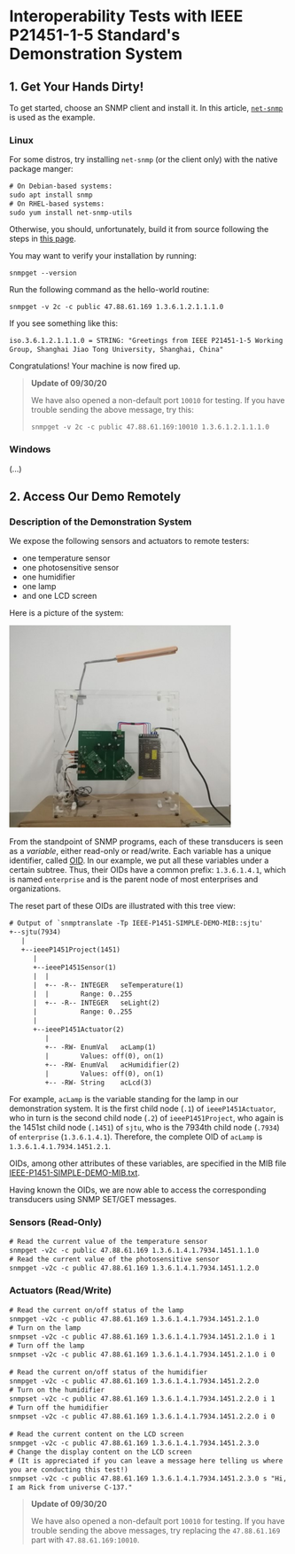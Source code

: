 # Interoperability Tests with IEEE P21451-1-5 Standard's Demonstration System

## 1. Get Your Hands Dirty!

To get started, choose an SNMP client and install it. In this article, [`net-snmp`](http://www.net-snmp.org/) is used as the example.

### Linux

For some distros, try installing `net-snmp` (or the client only) with the native package manger:

```shell
# On Debian-based systems:
sudo apt install snmp
# On RHEL-based systems:
sudo yum install net-snmp-utils
```

Otherwise, you should, unfortunately, build it from source following the steps in [this page](http://www.net-snmp.org/docs/INSTALL.html).

You may want to verify your installation by running:

```shell
snmpget --version
```

Run the following command as the hello-world routine:

```shell
snmpget -v 2c -c public 47.88.61.169 1.3.6.1.2.1.1.1.0
```

If you see something like this:

```
iso.3.6.1.2.1.1.1.0 = STRING: "Greetings from IEEE P21451-1-5 Working Group, Shanghai Jiao Tong University, Shanghai, China"
```

Congratulations! Your machine is now fired up.

> **Update of 09/30/20**
>
> We have also opened a non-default port `10010` for testing. If you have trouble sending the above message, try this:
>
> ```shell
> snmpget -v 2c -c public 47.88.61.169:10010 1.3.6.1.2.1.1.1.0
> ```

### Windows

(...)

## 2. Access Our Demo Remotely

### Description of the Demonstration System

We expose the following sensors and actuators to remote testers:

- one temperature sensor
- one photosensitive sensor
- one humidifier
- one lamp
- and one LCD screen

Here is a picture of the system:

<img src="/image/demo-full.jpg" alt="demo-full.jpg" width="400">

From the standpoint of SNMP programs, each of these transducers is seen as a *variable*, either read-only or read/write. Each variable has a unique identifier, called [OID](https://en.wikipedia.org/wiki/Object_identifier). In our example, we put all these variables under a certain subtree. Thus, their OIDs have a common prefix: `1.3.6.1.4.1`, which is named `enterprise` and is the parent node of most enterprises and organizations.

The reset part of these OIDs are illustrated with this tree view:

```shell
# Output of `snmptranslate -Tp IEEE-P1451-SIMPLE-DEMO-MIB::sjtu'
+--sjtu(7934)
   |
   +--ieeeP1451Project(1451)
      |
      +--ieeeP1451Sensor(1)
      |  |
      |  +-- -R-- INTEGER   seTemperature(1)
      |  |        Range: 0..255
      |  +-- -R-- INTEGER   seLight(2)
      |           Range: 0..255
      |
      +--ieeeP1451Actuator(2)
         |
         +-- -RW- EnumVal   acLamp(1)
         |        Values: off(0), on(1)
         +-- -RW- EnumVal   acHumidifier(2)
         |        Values: off(0), on(1)
         +-- -RW- String    acLcd(3)

```

For example, `acLamp` is the variable standing for the lamp in our demonstration system. It is the first child node (`.1`) of `ieeeP1451Actuator`, who in turn is the second child node (`.2`) of `ieeeP1451Project`, who again is the 1451st child node (`.1451`) of `sjtu`, who is the 7934th child node (`.7934`) of `enterprise` (`1.3.6.1.4.1`). Therefore, the complete OID of `acLamp` is `1.3.6.1.4.1.7934.1451.2.1`.

OIDs, among other attributes of these variables, are specified in the MIB file [IEEE-P1451-SIMPLE-DEMO-MIB.txt](/file/IEEE-P1451-SIMPLE-DEMO-MIB.txt).

Having known the OIDs, we are now able to access the corresponding transducers using SNMP SET/GET messages.

### Sensors (Read-Only)

```shell
# Read the current value of the temperature sensor
snmpget -v2c -c public 47.88.61.169 1.3.6.1.4.1.7934.1451.1.1.0
# Read the current value of the photosensitive sensor
snmpget -v2c -c public 47.88.61.169 1.3.6.1.4.1.7934.1451.1.2.0
```

### Actuators (Read/Write)

```shell
# Read the current on/off status of the lamp
snmpget -v2c -c public 47.88.61.169 1.3.6.1.4.1.7934.1451.2.1.0
# Turn on the lamp
snmpset -v2c -c public 47.88.61.169 1.3.6.1.4.1.7934.1451.2.1.0 i 1
# Turn off the lamp
snmpset -v2c -c public 47.88.61.169 1.3.6.1.4.1.7934.1451.2.1.0 i 0

# Read the current on/off status of the humidifier
snmpget -v2c -c public 47.88.61.169 1.3.6.1.4.1.7934.1451.2.2.0
# Turn on the humidifier
snmpset -v2c -c public 47.88.61.169 1.3.6.1.4.1.7934.1451.2.2.0 i 1
# Turn off the humidifier
snmpset -v2c -c public 47.88.61.169 1.3.6.1.4.1.7934.1451.2.2.0 i 0

# Read the current content on the LCD screen
snmpget -v2c -c public 47.88.61.169 1.3.6.1.4.1.7934.1451.2.3.0
# Change the display content on the LCD screen
# (It is appreciated if you can leave a message here telling us where you are conducting this test!)
snmpset -v2c -c public 47.88.61.169 1.3.6.1.4.1.7934.1451.2.3.0 s "Hi, I am Rick from universe C-137."
```

> **Update of 09/30/20**
>
> We have also opened a non-default port `10010` for testing. If you have trouble sending the above messages, try replacing the `47.88.61.169` part with `47.88.61.169:10010`.
